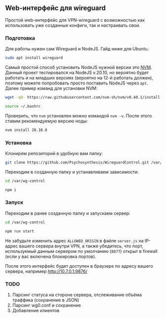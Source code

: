 ## Web-интерфейс для wireguard
Простой web-интерфейс для VPN-wireguard с возможностью как использовать уже созданные конфиги, так и настраивать свои.

### Подготовка
Для работы нужен сам Wireguard и NodeJS. Гайд ниже для Ubuntu.
```bash
sudo apt install wireguard
```
Самый простой способ установить NodeJS нужной версии это [NVM](https://github.com/nvm-sh/nvm). Данный проект тестировался на NodeJS v.20.10, но вероятно будет работать и на младших версиях (вероятно на 12-й работать должен), поэтому можете попробовать просто поставить NodeJS через `apt`. Далее пример команд для установки NVM:
```bash
wget -qO- https://raw.githubusercontent.com/nvm-sh/nvm/v0.40.1/install.sh | bash

source ~/.bashrc
```
Проверить, что `nvm` установлен можно командой `nvm -v`. После этого ставим рекомендуемую версию ноды:
```bash
nvm install 20.10.0
```

### Установка
Клонирем репозиторий в удобную вам папку:
```bash
git clone https://github.com/Psychosynthesis/WireguardControl.git /var/wg-control
```

Переходим в созданную папку и устанавливаем зависимости:
```bash
cd /var/wg-control

npm i
```

### Запуск
Переходим в ранее созданную папку и запускаем сервер:
```bash
cd /var/wg-control

npm run start
```
Не забудьте изменить адрес `ALLOWED_ORIGIN` в файле `server.js` на IP-адрес вашего сервера внутри VPN, а также убедитесь, что порт, используемый данным сервером по умолчанию (`8877`) открыт в firewall (если у вас включена блокировка портов).

После этого интерфейс будет доступен в браузере по адресу вашего сервера, например
http://10.7.0.1:9876/

### TODO
 1. Парсинг статуса на стороне сервера, отслеживание объёма траффика (сохранение в JSON) <br />
 2. Парсинг wg0.conf и сохранение <br />
 3. Добавление клиентов
